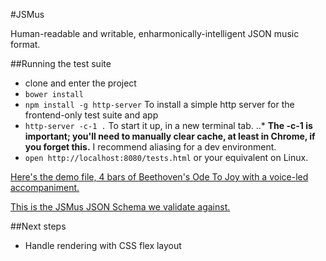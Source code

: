 #JSMus

Human-readable and writable, enharmonically-intelligent JSON music format.

##Running the test suite

* clone and enter the project
* `bower install`
* `npm install -g http-server` To install a simple http server for the frontend-only test suite and app
* `http-server -c-1 .` To start it up, in a new terminal tab.
..* **The -c-1 is important; you'll need to manually clear cache, at least in Chrome, if you forget this.** I recommend aliasing for a dev environment.
* `open http://localhost:8080/tests.html` or your equivalent on Linux.

[Here's the demo file, 4 bars of Beethoven's Ode To Joy with a voice-led accompaniment.](../blob/master/examples/OdeToJoy.json)

[This is the JSMus JSON Schema we validate against.](../blob/master/examples/OdeToJoy.json)

##Next steps
* Handle rendering with CSS flex layout